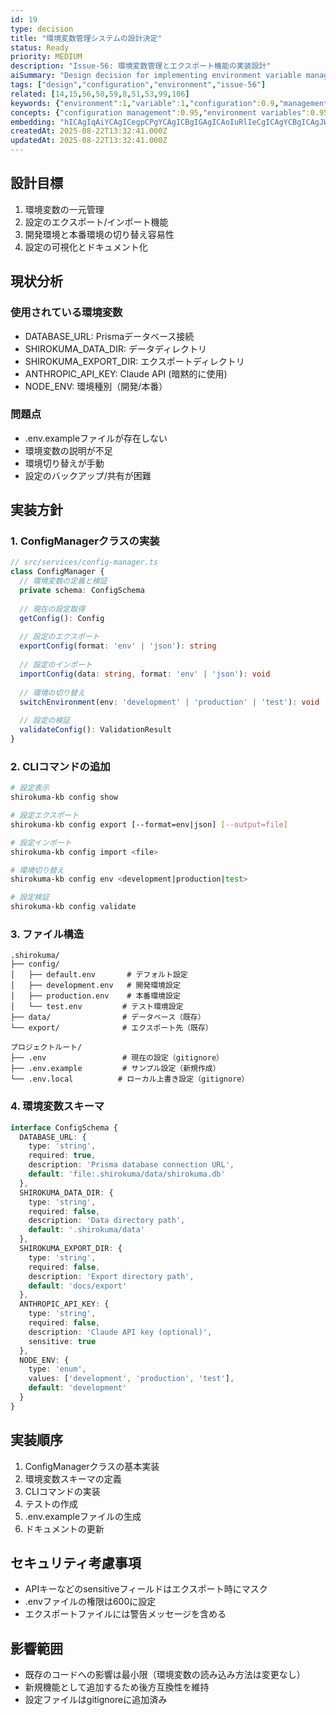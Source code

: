 ```yaml
---
id: 19
type: decision
title: "環境変数管理システムの設計決定"
status: Ready
priority: MEDIUM
description: "Issue-56: 環境変数管理とエクスポート機能の実装設計"
aiSummary: "Design decision for implementing environment variable management system with export/import functionality, CLI commands, and multi-environment support for database configuration and API keys."
tags: ["design","configuration","environment","issue-56"]
related: [14,15,56,58,59,8,51,53,99,106]
keywords: {"environment":1,"variable":1,"configuration":0.9,"management":0.9,"config":0.9}
concepts: {"configuration management":0.95,"environment variables":0.95,"database":0.8,"data export":0.8,"development operations":0.8}
embedding: "hICAgIqAiYCAgICegpCPgYCAgICBgIGAgICAoIuRlIeCgICAgYCBgICAgJWRlZCNioCAgIuAiYCAgICHkJyUjISAgICUgJKAgICAg5KojYaMgICAloCUgICAgI+OpISBkICAgI2AjICAgICRhZqAhIyAgICDgJKAgICAkYCUhYA="
createdAt: 2025-08-22T13:32:41.000Z
updatedAt: 2025-08-22T13:32:41.000Z
---
```


## 設計目標
1. 環境変数の一元管理
2. 設定のエクスポート/インポート機能
3. 開発環境と本番環境の切り替え容易性
4. 設定の可視化とドキュメント化

## 現状分析
### 使用されている環境変数
- DATABASE_URL: Prismaデータベース接続
- SHIROKUMA_DATA_DIR: データディレクトリ
- SHIROKUMA_EXPORT_DIR: エクスポートディレクトリ
- ANTHROPIC_API_KEY: Claude API (暗黙的に使用)
- NODE_ENV: 環境種別（開発/本番）

### 問題点
- .env.exampleファイルが存在しない
- 環境変数の説明が不足
- 環境切り替えが手動
- 設定のバックアップ/共有が困難

## 実装方針

### 1. ConfigManagerクラスの実装
```typescript
// src/services/config-manager.ts
class ConfigManager {
  // 環境変数の定義と検証
  private schema: ConfigSchema
  
  // 現在の設定取得
  getConfig(): Config
  
  // 設定のエクスポート
  exportConfig(format: 'env' | 'json'): string
  
  // 設定のインポート
  importConfig(data: string, format: 'env' | 'json'): void
  
  // 環境の切り替え
  switchEnvironment(env: 'development' | 'production' | 'test'): void
  
  // 設定の検証
  validateConfig(): ValidationResult
}
```

### 2. CLIコマンドの追加
```bash
# 設定表示
shirokuma-kb config show

# 設定エクスポート
shirokuma-kb config export [--format=env|json] [--output=file]

# 設定インポート
shirokuma-kb config import <file>

# 環境切り替え
shirokuma-kb config env <development|production|test>

# 設定検証
shirokuma-kb config validate
```

### 3. ファイル構造
```
.shirokuma/
├── config/
│   ├── default.env       # デフォルト設定
│   ├── development.env   # 開発環境設定
│   ├── production.env    # 本番環境設定
│   └── test.env         # テスト環境設定
├── data/                # データベース（既存）
└── export/              # エクスポート先（既存）

プロジェクトルート/
├── .env                 # 現在の設定（gitignore）
├── .env.example         # サンプル設定（新規作成）
└── .env.local          # ローカル上書き設定（gitignore）
```

### 4. 環境変数スキーマ
```typescript
interface ConfigSchema {
  DATABASE_URL: {
    type: 'string',
    required: true,
    description: 'Prisma database connection URL',
    default: 'file:.shirokuma/data/shirokuma.db'
  },
  SHIROKUMA_DATA_DIR: {
    type: 'string',
    required: false,
    description: 'Data directory path',
    default: '.shirokuma/data'
  },
  SHIROKUMA_EXPORT_DIR: {
    type: 'string',
    required: false,
    description: 'Export directory path',
    default: 'docs/export'
  },
  ANTHROPIC_API_KEY: {
    type: 'string',
    required: false,
    description: 'Claude API key (optional)',
    sensitive: true
  },
  NODE_ENV: {
    type: 'enum',
    values: ['development', 'production', 'test'],
    default: 'development'
  }
}
```

## 実装順序
1. ConfigManagerクラスの基本実装
2. 環境変数スキーマの定義
3. CLIコマンドの実装
4. テストの作成
5. .env.exampleファイルの生成
6. ドキュメントの更新

## セキュリティ考慮事項
- APIキーなどのsensitiveフィールドはエクスポート時にマスク
- .envファイルの権限は600に設定
- エクスポートファイルには警告メッセージを含める

## 影響範囲
- 既存のコードへの影響は最小限（環境変数の読み込み方法は変更なし）
- 新規機能として追加するため後方互換性を維持
- 設定ファイルはgitignoreに追加済み